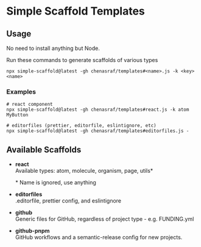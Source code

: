 # Simple Scaffold Templates

## Usage

No need to install anything but Node.

Run these commands to generate scaffolds of various types

```shell
npx simple-scaffold@latest -gh chenasraf/templates#<name>.js -k <key> <name>
```

### Examples

```shell
# react component
npx simple-scaffold@latest -gh chenasraf/templates#react.js -k atom MyButton

# editorfiles (prettier, editorfile, eslintignore, etc)
npx simple-scaffold@latest -gh chenasraf/templates#editorfiles.js -
```

## Available Scaffolds

- **react**  
  Available types: atom, molecule, organism, page, utils\*

  \* Name is ignored, use anything

- **editorfiles**  
  .editorfile, prettier config, and eslintignore

- **github**  
  Generic files for GitHub, regardless of project type - e.g. FUNDING.yml

- **github-pnpm**  
  GitHub workflows and a semantic-release config for new projects.
